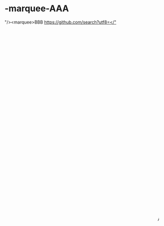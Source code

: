 # -marquee-AAA
"/>&lt;marquee>BBB
https://github.com/search?utf8=‮"/><marquee>AAA&q="/><marquee>AAA+user:"/><marquee>AAA+repo:"/><marquee>AAA+created:"/><marquee>AAA+stars:"/><marquee>AAA+forks:"/><marquee>AAA+size:"/><marquee>AAA+pushed:"/><marquee>AAA+extension:"/><marquee>AAA+size:"/><marquee>AAA+path:"/><marquee>AAA&type=Repositories&ref=advsearch&l=&l=https://github.com/search?utf8=‮"/><marquee>AAA&q="/><marquee>AAA+user:"/><marquee>AAA+repo:"/><marquee>AAA+created:"/><marquee>AAA+stars:"/><marquee>AAA+forks:"/><marquee>AAA+size:"/><marquee>AAA+pushed:"/><marquee>AAA+extension:"/><marquee>AAA+size:"/><marquee>AAA+path:"/><marquee>AAA&type=Repositories&ref=advsearch&l=&l=https://github.com/search?utf8=‮"/><marquee>AAA&q="/><marquee>AAA+user:"/><marquee>AAA+repo:"/><marquee>AAA+created:"/><marquee>AAA+stars:"/><marquee>AAA+forks:"/><marquee>AAA+size:"/><marquee>AAA+pushed:"/><marquee>AAA+extension:"/><marquee>AAA+size:"/><marquee>AAA+path:"/><marquee>AAA&type=Repositories&ref=advsearch&l=&l=https://github.com/search?utf8=‮"/><marquee>AAA&q="/><marquee>AAA+user:"/><marquee>AAA+repo:"/><marquee>AAA+created:"/><marquee>AAA+stars:"/><marquee>AAA+forks:"/><marquee>AAA+size:"/><marquee>AAA+pushed:"/><marquee>AAA+extension:"/><marquee>AAA+size:"/><marquee>AAA+path:"/><marquee>AAA&type=Repositories&ref=advsearch&l=&l=https://github.com/search?utf8=‮"/><marquee>AAA&q="/><marquee>AAA+user:"/><marquee>AAA+repo:"/><marquee>AAA+created:"/><marquee>AAA+stars:"/><marquee>AAA+forks:"/><marquee>AAA+size:"/><marquee>AAA+pushed:"/><marquee>AAA+extension:"/><marquee>AAA+size:"/><marquee>AAA+path:"/><marquee>AAA&type=Repositories&ref=advsearch&l=&l=https://github.com/search?utf8=‮"/><marquee>AAA&q="/><marquee>AAA+user:"/><marquee>AAA+repo:"/><marquee>AAA+created:"/><marquee>AAA+stars:"/><marquee>AAA+forks:"/><marquee>AAA+size:"/><marquee>AAA+pushed:"/><marquee>AAA+extension:"/><marquee>AAA+size:"/><marquee>AAA+path:"/><marquee>AAA&type=Repositories&ref=advsearch&l=&l=https://github.com/search?utf8=‮"/><marquee>AAA&q="/><marquee>AAA+user:"/><marquee>AAA+repo:"/><marquee>AAA+created:"/><marquee>AAA+stars:"/><marquee>AAA+forks:"/><marquee>AAA+size:"/><marquee>AAA+pushed:"/><marquee>AAA+extension:"/><marquee>AAA+size:"/><marquee>AAA+path:"/><marquee>AAA&type=Repositories&ref=advsearch&l=&l=https://github.com/search?utf8=‮"/><marquee>AAA&q="/><marquee>AAA+user:"/><marquee>AAA+repo:"/><marquee>AAA+created:"/><marquee>AAA+stars:"/><marquee>AAA+forks:"/><marquee>AAA+size:"/><marquee>AAA+pushed:"/><marquee>AAA+extension:"/><marquee>AAA+size:"/><marquee>AAA+path:"/><marquee>AAA&type=Repositories&ref=advsearch&l=&l=https://github.com/search?utf8=‮"/><marquee>AAA&q="/><marquee>AAA+user:"/><marquee>AAA+repo:"/><marquee>AAA+created:"/><marquee>AAA+stars:"/><marquee>AAA+forks:"/><marquee>AAA+size:"/><marquee>AAA+pushed:"/><marquee>AAA+extension:"/><marquee>AAA+size:"/><marquee>AAA+path:"/><marquee>AAA&type=Repositories&ref=advsearch&l=&l=https://github.com/search?utf8=‮"/><marquee>AAA&q="/><marquee>AAA+user:"/><marquee>AAA+repo:"/><marquee>AAA+created:"/><marquee>AAA+stars:"/><marquee>AAA+forks:"/><marquee>AAA+size:"/><marquee>AAA+pushed:"/><marquee>AAA+extension:"/><marquee>AAA+size:"/><marquee>AAA+path:"/><marquee>AAA&type=Repositories&ref=advsearch&l=&l=https://github.com/search?utf8=‮"/><marquee>AAA&q="/><marquee>AAA+user:"/><marquee>AAA+repo:"/><marquee>AAA+created:"/><marquee>AAA+stars:"/><marquee>AAA+forks:"/><marquee>AAA+size:"/><marquee>AAA+pushed:"/><marquee>AAA+extension:"/><marquee>AAA+size:"/><marquee>AAA+path:"/><marquee>AAA&type=Repositories&ref=advsearch&l=&l=https://github.com/search?utf8=‮"/><marquee>AAA&q="/><marquee>AAA+user:"/><marquee>AAA+repo:"/><marquee>AAA+created:"/><marquee>AAA+stars:"/><marquee>AAA+forks:"/><marquee>AAA+size:"/><marquee>AAA+pushed:"/><marquee>AAA+extension:"/><marquee>AAA+size:"/><marquee>AAA+path:"/><marquee>AAA&type=Repositories&ref=advsearch&l=&l=https://github.com/search?utf8=‮"/><marquee>AAA&q="/><marquee>AAA+user:"/><marquee>AAA+repo:"/><marquee>AAA+created:"/><marquee>AAA+stars:"/><marquee>AAA+forks:"/><marquee>AAA+size:"/><marquee>AAA+pushed:"/><marquee>AAA+extension:"/><marquee>AAA+size:"/><marquee>AAA+path:"/><marquee>AAA&type=Repositories&ref=advsearch&l=&l=https://github.com/search?utf8=‮"/><marquee>AAA&q="/><marquee>AAA+user:"/><marquee>AAA+repo:"/><marquee>AAA+created:"/><marquee>AAA+stars:"/><marquee>AAA+forks:"/><marquee>AAA+size:"/><marquee>AAA+pushed:"/><marquee>AAA+extension:"/><marquee>AAA+size:"/><marquee>AAA+path:"/><marquee>AAA&type=Repositories&ref=advsearch&l=&l=https://github.com/search?utf8=‮"/><marquee>AAA&q="/><marquee>AAA+user:"/><marquee>AAA+repo:"/><marquee>AAA+created:"/><marquee>AAA+stars:"/><marquee>AAA+forks:"/><marquee>AAA+size:"/><marquee>AAA+pushed:"/><marquee>AAA+extension:"/><marquee>AAA+size:"/><marquee>AAA+path:"/><marquee>AAA&type=Repositories&ref=advsearch&l=&l=https://github.com/search?utf8=‮"/><marquee>AAA&q="/><marquee>AAA+user:"/><marquee>AAA+repo:"/><marquee>AAA+created:"/><marquee>AAA+stars:"/><marquee>AAA+forks:"/><marquee>AAA+size:"/><marquee>AAA+pushed:"/><marquee>AAA+extension:"/><marquee>AAA+size:"/><marquee>AAA+path:"/><marquee>AAA&type=Repositories&ref=advsearch&l=&l=https://github.com/search?utf8=‮"/><marquee>AAA&q="/><marquee>AAA+user:"/><marquee>AAA+repo:"/><marquee>AAA+created:"/><marquee>AAA+stars:"/><marquee>AAA+forks:"/><marquee>AAA+size:"/><marquee>AAA+pushed:"/><marquee>AAA+extension:"/><marquee>AAA+size:"/><marquee>AAA+path:"/><marquee>AAA&type=Repositories&ref=advsearch&l=&l="/><marquee>AAAAAAA
